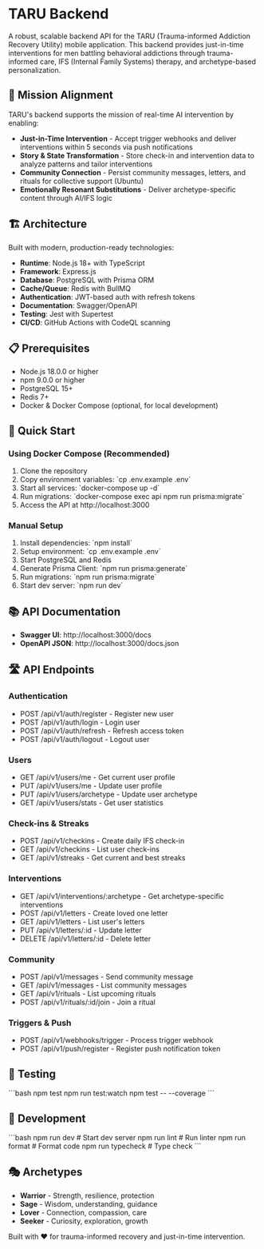 # TARU Backend

A robust, scalable backend API for the TARU (Trauma-informed Addiction Recovery Utility) mobile application. This backend provides just-in-time interventions for men battling behavioral addictions through trauma-informed care, IFS (Internal Family Systems) therapy, and archetype-based personalization.

## 🎯 Mission Alignment

TARU's backend supports the mission of real-time AI intervention by enabling:

- **Just-in-Time Intervention** - Accept trigger webhooks and deliver interventions within 5 seconds via push notifications
- **Story & State Transformation** - Store check-in and intervention data to analyze patterns and tailor interventions
- **Community Connection** - Persist community messages, letters, and rituals for collective support (Ubuntu)
- **Emotionally Resonant Substitutions** - Deliver archetype-specific content through AI/IFS logic

## 🏗️ Architecture

Built with modern, production-ready technologies:

- **Runtime**: Node.js 18+ with TypeScript
- **Framework**: Express.js
- **Database**: PostgreSQL with Prisma ORM
- **Cache/Queue**: Redis with BullMQ
- **Authentication**: JWT-based auth with refresh tokens
- **Documentation**: Swagger/OpenAPI
- **Testing**: Jest with Supertest
- **CI/CD**: GitHub Actions with CodeQL scanning

## 📋 Prerequisites

- Node.js 18.0.0 or higher
- npm 9.0.0 or higher
- PostgreSQL 15+
- Redis 7+
- Docker & Docker Compose (optional, for local development)

## 🚀 Quick Start

### Using Docker Compose (Recommended)

1. Clone the repository
2. Copy environment variables: \`cp .env.example .env\`
3. Start all services: \`docker-compose up -d\`
4. Run migrations: \`docker-compose exec api npm run prisma:migrate\`
5. Access the API at http://localhost:3000

### Manual Setup

1. Install dependencies: \`npm install\`
2. Setup environment: \`cp .env.example .env\`
3. Start PostgreSQL and Redis
4. Generate Prisma Client: \`npm run prisma:generate\`
5. Run migrations: \`npm run prisma:migrate\`
6. Start dev server: \`npm run dev\`

## 📚 API Documentation

- **Swagger UI**: http://localhost:3000/docs
- **OpenAPI JSON**: http://localhost:3000/docs.json

## 🛣️ API Endpoints

### Authentication
- POST /api/v1/auth/register - Register new user
- POST /api/v1/auth/login - Login user
- POST /api/v1/auth/refresh - Refresh access token
- POST /api/v1/auth/logout - Logout user

### Users
- GET /api/v1/users/me - Get current user profile
- PUT /api/v1/users/me - Update user profile
- PUT /api/v1/users/archetype - Update user archetype
- GET /api/v1/users/stats - Get user statistics

### Check-ins & Streaks
- POST /api/v1/checkins - Create daily IFS check-in
- GET /api/v1/checkins - List user check-ins
- GET /api/v1/streaks - Get current and best streaks

### Interventions
- GET /api/v1/interventions/:archetype - Get archetype-specific interventions
- POST /api/v1/letters - Create loved one letter
- GET /api/v1/letters - List user's letters
- PUT /api/v1/letters/:id - Update letter
- DELETE /api/v1/letters/:id - Delete letter

### Community
- POST /api/v1/messages - Send community message
- GET /api/v1/messages - List community messages
- GET /api/v1/rituals - List upcoming rituals
- POST /api/v1/rituals/:id/join - Join a ritual

### Triggers & Push
- POST /api/v1/webhooks/trigger - Process trigger webhook
- POST /api/v1/push/register - Register push notification token

## 🧪 Testing

\`\`\`bash
npm test
npm run test:watch
npm test -- --coverage
\`\`\`

## 🔧 Development

\`\`\`bash
npm run dev          # Start dev server
npm run lint         # Run linter
npm run format       # Format code
npm run typecheck    # Type check
\`\`\`

## 🎭 Archetypes

- **Warrior** - Strength, resilience, protection
- **Sage** - Wisdom, understanding, guidance
- **Lover** - Connection, compassion, care
- **Seeker** - Curiosity, exploration, growth

Built with ❤️ for trauma-informed recovery and just-in-time intervention.
